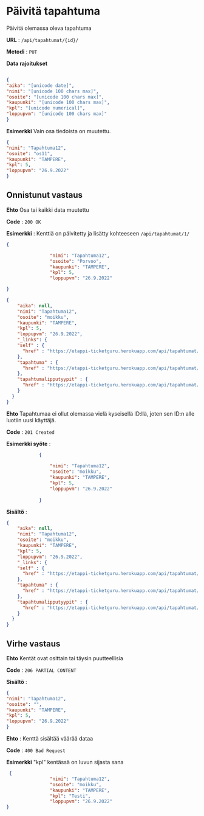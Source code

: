 # Päivitä tapahtuma

Päivitä olemassa oleva tapahtuma

**URL** : `/api/tapahtumat/{id}/`

**Metodi** : `PUT`

**Data rajoitukset**

```json

{
"aika": "[unicode date]",
"nimi": "[unicode 100 chars max]",
"osoite": "[unicode 100 chars max]",
"kaupunki": "[unicode 100 chars max]",
"kpl": "[unicode numerical]",
"loppupvm": "[unicode 100 chars max]"
}
```
**Esimerkki** Vain osa tiedoista on muutettu.

```json
{
"nimi": "Tapahtuma12",
"osoite": "os11",
"kaupunki": "TAMPERE",
"kpl": 5,
"loppupvm": "26.9.2022"
}
```

## Onnistunut vastaus

**Ehto** Osa tai kaikki data muutettu

**Code** : `200 OK`

**Esimerkki** : Kenttiä on päivitetty ja lisätty kohteeseen `/api/tapahtumat/1/`

```json
{

                "nimi": "Tapahtuma12",
                "osoite": "Porvoo",
                "kaupunki": "TAMPERE",
                "kpl": 5,
                "loppupvm": "26.9.2022"

}
```

```json
{
    "aika": null,
    "nimi": "Tapahtuma12",
    "osoite": "moikku",
    "kaupunki": "TAMPERE",
    "kpl": 5,
    "loppupvm": "26.9.2022",
    "_links": {
    "self" : {
      "href" : "https://etappi-ticketguru.herokuapp.com/api/tapahtumat/1"
    },
    "tapahtuma" : {
      "href" : "https://etappi-ticketguru.herokuapp.com/api/tapahtumat/1"
    },
    "tapahtumalipputyypit" : {
      "href" : "https://etappi-ticketguru.herokuapp.com/api/tapahtumat/1/tapahtumalipputyypit"
    }
  }
}
```
**Ehto** Tapahtumaa ei ollut olemassa vielä kyseisellä ID:llä, joten sen ID:n alle luotiin uusi käyttäjä.

**Code** : `201 Created`

**Esimerkki syöte** :
```json
            {
               
                "nimi": "Tapahtuma12",
                "osoite": "moikku",
                "kaupunki": "TAMPERE",
                "kpl": 5,
                "loppupvm": "26.9.2022"
             
            }
```
**Sisältö** : 

```json
{
    "aika": null,
    "nimi": "Tapahtuma12",
    "osoite": "moikku",
    "kaupunki": "TAMPERE",
    "kpl": 5,
    "loppupvm": "26.9.2022",
    "_links": {
    "self" : {
      "href" : "https://etappi-ticketguru.herokuapp.com/api/tapahtumat/7"
    },
    "tapahtuma" : {
      "href" : "https://etappi-ticketguru.herokuapp.com/api/tapahtumat/7"
    },
    "tapahtumalipputyypit" : {
      "href" : "https://etappi-ticketguru.herokuapp.com/api/tapahtumat/7/tapahtumalipputyypit"
    }
  }
}
```

## Virhe vastaus

**Ehto** Kentät ovat osittain tai täysin puutteellisia

**Code** : `206 PARTIAL CONTENT`

**Sisältö** :
```json
{
"nimi": "Tapahtuma12",
"osoite": "",
"kaupunki": "TAMPERE",
"kpl": 5,
"loppupvm": "26.9.2022"
}
```
**Ehto** : Kenttä sisältää väärää dataa

**Code** : `400 Bad Request`

**Esimerkki** "kpl" kentässä on luvun sijasta sana

```json
 {
                "nimi": "Tapahtuma12",
                "osoite": "moikku",
                "kaupunki": "TAMPERE",
                "kpl": "Testi",
                "loppupvm": "26.9.2022"
}
```

  

